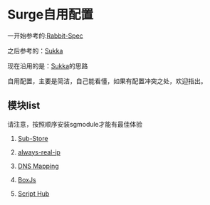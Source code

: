# Surge自用配置
一开始参考的:[Rabbit-Spec](https://github.com/Rabbit-Spec/Surge/blob/Master/Conf/Spec/Surge.conf)

之后参考的：[Sukka](https://blog.skk.moe/post/i-have-my-unique-surge-setup)

现在沿用的是：[Sukka](https://blog.skk.moe/post/i-have-my-unique-surge-setup)的思路

自用配置，主要是简洁，自己能看懂，如果有配置冲突之处，欢迎指出。

## 模块list

请注意，按照顺序安装sgmodule才能有最佳体验

1. [Sub-Store](https://raw.githubusercontent.com/sub-store-org/Sub-Store/refs/heads/master/config/Surge.sgmodule)

2. [always-real-ip](https://ruleset.skk.moe/Modules/sukka_common_always_realip.sgmodule)

3. [DNS Mapping](https://ruleset.skk.moe/Modules/sukka_local_dns_mapping.sgmodule)

4. [BoxJs](https://raw.githubusercontent.com/chavyleung/scripts/master/box/rewrite/boxjs.rewrite.surge.sgmodule)

5. [Script Hub](https://raw.githubusercontent.com/Script-Hub-Org/Script-Hub/main/modules/script-hub.surge.sgmodule)
